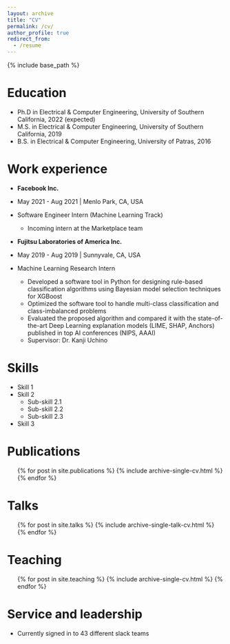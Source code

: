 ```yaml
---
layout: archive
title: "CV"
permalink: /cv/
author_profile: true
redirect_from:
  - /resume
---
```


{% include base_path %}

Education
======
* Ph.D in Electrical & Computer Engineering, University of Southern California, 2022 (expected)
* M.S. in Electrical & Computer Engineering, University of Southern California, 2019
* B.S. in Electrical & Computer Engineering, University of Patras, 2016


Work experience
======
* **Facebook Inc.**
* May 2021 - Aug 2021 | Menlo Park, CA, USA
* Software Engineer Intern (Machine Learning Track)
  * Incoming intern at the Marketplace team 

* **Fujitsu Laboratories of America Inc.**
* May 2019 - Aug 2019 | Sunnyvale, CA, USA
* Machine Learning Research Intern
  * Developed a software tool in Python for designing rule-based classification algorithms using Bayesian model selection techniques for XGBoost
  * Optimized the software tool to handle multi-class classification and class-imbalanced problems
  * Evaluated the proposed algorithm and compared it with the state-of-the-art Deep Learning explanation models (LIME, SHAP, Anchors) published in top AI conferences (NIPS, AAAI)   
  * Supervisor: Dr. Kanji Uchino


  
Skills
======
* Skill 1
* Skill 2
  * Sub-skill 2.1
  * Sub-skill 2.2
  * Sub-skill 2.3
* Skill 3

Publications
======
  <ul>{% for post in site.publications %}
    {% include archive-single-cv.html %}
  {% endfor %}</ul>
  
Talks
======
  <ul>{% for post in site.talks %}
    {% include archive-single-talk-cv.html %}
  {% endfor %}</ul>
  
Teaching
======
  <ul>{% for post in site.teaching %}
    {% include archive-single-cv.html %}
  {% endfor %}</ul>
  
Service and leadership
======
* Currently signed in to 43 different slack teams
